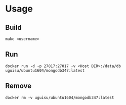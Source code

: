 # Usage

## Build
    make <username>

## Run
    docker run -d -p 27017:27017 -v <Host DIR>:/data/db uguisu/ubuntu1604/mongodb347:latest

## Remove
    docker rm -v uguisu/ubuntu1604/mongodb347:latest
